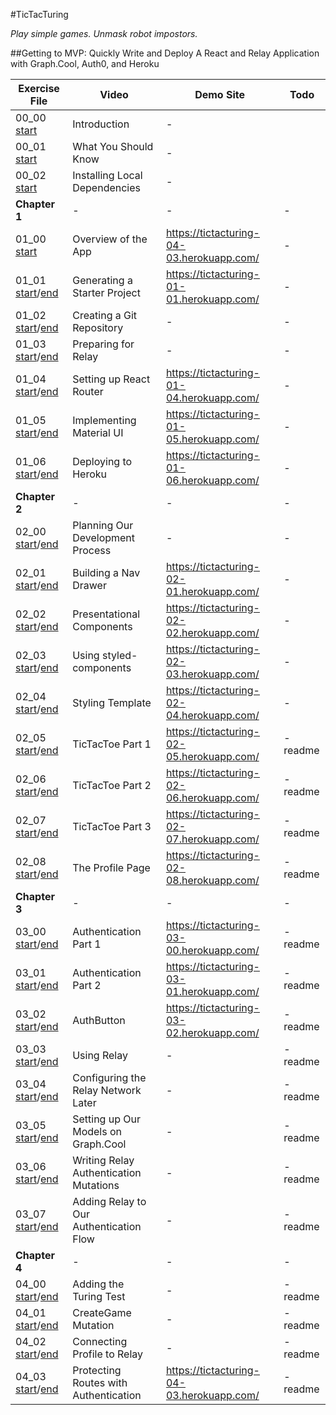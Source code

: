 #TicTacTuring

_Play simple games. Unmask robot impostors._

##Getting to MVP: Quickly Write and Deploy A React and Relay Application with Graph.Cool, Auth0, and Heroku

| Exercise File | Video | Demo Site | Todo |
| ------------- | ----- | --------- | --- |
| 00_00 [start](../../tree/00_00_start) | Introduction | - |
| 00_01 [start](../../tree/00_01_start) | What You Should Know | - |
| 00_02 [start](../../tree/00_02_start) | Installing Local Dependencies | - |
| **Chapter 1** | - | - | - |
| 01_00 [start](../../tree/01_00_start) | Overview of the App | https://tictacturing-04-03.herokuapp.com/ | - |
| 01_01 [start](../../tree/01_01_start)/[end](../../tree/01_01_end) | Generating a Starter Project | https://tictacturing-01-01.herokuapp.com/ | - |
| 01_02 [start](../../tree/01_02_start)/[end](../../tree/01_02_end) | Creating a Git Repository | - | - |
| 01_03 [start](../../tree/01_03_start)/[end](../../tree/01_03_end) | Preparing for Relay | - | - |
| 01_04 [start](../../tree/01_04_start)/[end](../../tree/01_04_end) | Setting up React Router | https://tictacturing-01-04.herokuapp.com/ | - |
| 01_05 [start](../../tree/01_05_start)/[end](../../tree/01_05_end) | Implementing Material UI | https://tictacturing-01-05.herokuapp.com/ | - |
| 01_06 [start](../../tree/01_06_start)/[end](../../tree/01_06_end) | Deploying to Heroku | https://tictacturing-01-06.herokuapp.com/ | - |
| **Chapter 2** | - | - | - |
| 02_00 [start](../../tree/02_00_start)/[end](../../tree/02_00_end) | Planning Our Development Process | - | - |
| 02_01 [start](../../tree/02_01_start)/[end](../../tree/02_01_end) | Building a Nav Drawer | https://tictacturing-02-01.herokuapp.com/ | - |
| 02_02 [start](../../tree/02_02_start)/[end](../../tree/02_02_end) | Presentational Components | https://tictacturing-02-02.herokuapp.com/ | - |
| 02_03 [start](../../tree/02_03_start)/[end](../../tree/02_03_end) | Using styled-components | https://tictacturing-02-03.herokuapp.com/ | - |
| 02_04 [start](../../tree/02_04_start)/[end](../../tree/02_04_end) | Styling Template | https://tictacturing-02-04.herokuapp.com/ | - |
| 02_05 [start](../../tree/02_05_start)/[end](../../tree/02_05_end) | TicTacToe Part 1 | https://tictacturing-02-05.herokuapp.com/ | -readme |
| 02_06 [start](../../tree/02_06_start)/[end](../../tree/02_06_end) | TicTacToe Part 2 | https://tictacturing-02-06.herokuapp.com/ | -readme |
| 02_07 [start](../../tree/02_07_start)/[end](../../tree/02_07_end) | TicTacToe Part 3 | https://tictacturing-02-07.herokuapp.com/ | -readme |
| 02_08 [start](../../tree/02_08_start)/[end](../../tree/02_08_end) | The Profile Page | https://tictacturing-02-08.herokuapp.com/ | -readme |
| **Chapter 3** | - | - | - |
| 03_00 [start](../../tree/03_00_start)/[end](../../tree/03_00_end) | Authentication Part 1 | https://tictacturing-03-00.herokuapp.com/ | -readme |
| 03_01 [start](../../tree/03_01_start)/[end](../../tree/03_01_end) | Authentication Part 2 | https://tictacturing-03-01.herokuapp.com/ | -readme |
| 03_02 [start](../../tree/03_02_start)/[end](../../tree/03_02_end) | AuthButton | https://tictacturing-03-02.herokuapp.com/ | -readme |
| 03_03 [start](../../tree/03_03_start)/[end](../../tree/03_03_end) | Using Relay | - | -readme |
| 03_04 [start](../../tree/03_04_start)/[end](../../tree/03_04_end) | Configuring the Relay Network Later | - | -readme |
| 03_05 [start](../../tree/03_05_start)/[end](../../tree/03_05_end) | Setting up Our Models on Graph.Cool | - | -readme |
| 03_06 [start](../../tree/03_06_start)/[end](../../tree/03_06_end) | Writing Relay Authentication Mutations | - | -readme |
| 03_07 [start](../../tree/03_07_start)/[end](../../tree/03_07_end) | Adding Relay to Our Authentication Flow | - | -readme |
| **Chapter 4** | - | - | - |
| 04_00 [start](../../tree/04_00_start)/[end](../../tree/04_00_end) | Adding the Turing Test | - | -readme |
| 04_01 [start](../../tree/04_01_start)/[end](../../tree/04_01_end) | CreateGame Mutation | - | -readme |
| 04_02 [start](../../tree/04_02_start)/[end](../../tree/04_02_end) | Connecting Profile to Relay | - | -readme |
| 04_03 [start](../../tree/04_03_start)/[end](../../tree/04_03_end) | Protecting Routes with Authentication | https://tictacturing-04-03.herokuapp.com/ | -readme |
